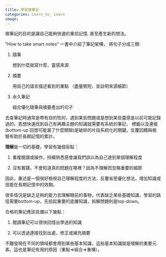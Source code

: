 ```yaml
---
title: 學習做筆記
categories: Learn_to_ Learn
image: 
---
```



做筆記的目的是讓自己能夠快速的重拾記憶, 甚至產生新的想法。 

"How to take smart notes" 一書中介紹了筆記架構， 將句子分成三類:

1. 隨筆

   想到什麼就寫什麼，靈感來源

2. 摘要

   用自己的語言描述看到的重點 （盡量簡短，並註明來源細節）

3. 永久筆記

   組合優化隨筆與摘要產出的句子

去查筆記時通常是帶有目的性的，遇到某些問題或是想到某些靈感是以前可能記錄過的，若想快速找到自己有興趣主題的知識就需要有系統的筆記，
標籤以及連接(bottom-up 回想可能漏了什麼關聯)是破碎的片段系統化的關鍵。反覆回饋與檢驗有助於長期記憶的累計。

**理解**是一切的基礎，學習有幾個盲點：

1. 重複閱讀或操作，持續熟悉感會讓我們誤以為自己達到某個理解程度

2. 沒有實踐，不會知道真的問題在哪裡？因為不理解而忽略重要的細節

因此，重述是一個很好檢視自己理解程度的方法，反覆省思優化想法，增加知識或技能在長期記憶中的效期。

很多情況是缺乏足夠的能力去理解眼前的事物，代表缺乏某些基礎知識，學習的路徑需要bottom-up，先拾起重要的底層知識，拆解問題則是top-down。

合格的筆記應該具備以下幾點：

1. 閱讀筆記可以很快回憶出學過的知識

2. 可以透過連接找到出處，修正或補充摘要

不難發現在不同的領域都會用到某些基本知識，這些基本知識就是理解的重要元素，這也是筆記有用的原因（重點=>組合=>重構）。

